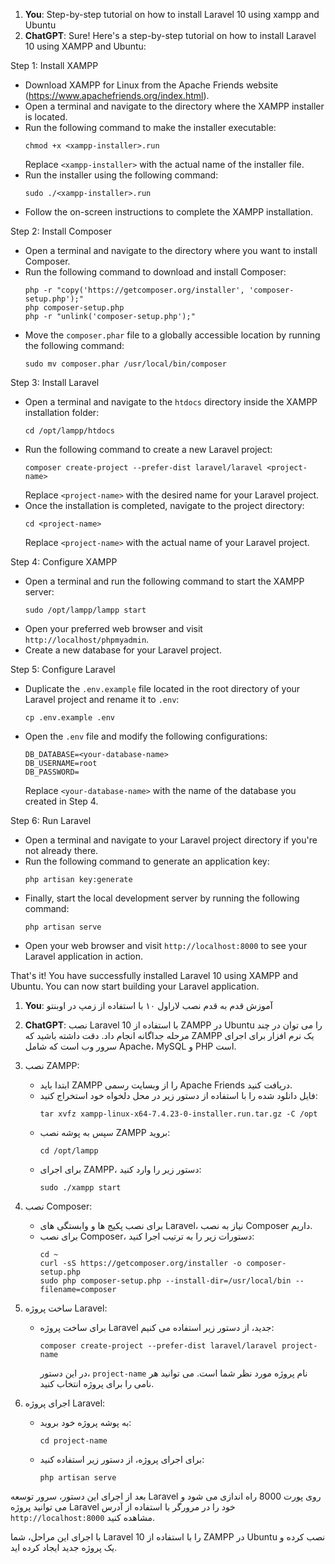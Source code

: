 1. **You**: Step-by-step tutorial on how to install Laravel 10 using xampp and Ubuntu
2. **ChatGPT**: Sure! Here's a step-by-step tutorial on how to install Laravel 10 using XAMPP and Ubuntu:

Step 1: Install XAMPP
- Download XAMPP for Linux from the Apache Friends website (https://www.apachefriends.org/index.html).
- Open a terminal and navigate to the directory where the XAMPP installer is located.
- Run the following command to make the installer executable:
  ```
  chmod +x <xampp-installer>.run
  ```
  Replace `<xampp-installer>` with the actual name of the installer file.
- Run the installer using the following command:
  ```
  sudo ./<xampp-installer>.run
  ```
- Follow the on-screen instructions to complete the XAMPP installation.

Step 2: Install Composer
- Open a terminal and navigate to the directory where you want to install Composer.
- Run the following command to download and install Composer:
  ```
  php -r "copy('https://getcomposer.org/installer', 'composer-setup.php');"
  php composer-setup.php
  php -r "unlink('composer-setup.php');"
  ```
- Move the `composer.phar` file to a globally accessible location by running the following command:
  ```
  sudo mv composer.phar /usr/local/bin/composer
  ```

Step 3: Install Laravel
- Open a terminal and navigate to the `htdocs` directory inside the XAMPP installation folder:
  ```
  cd /opt/lampp/htdocs
  ```
- Run the following command to create a new Laravel project:
  ```
  composer create-project --prefer-dist laravel/laravel <project-name>
  ```
  Replace `<project-name>` with the desired name for your Laravel project.
- Once the installation is completed, navigate to the project directory:
  ```
  cd <project-name>
  ```
  Replace `<project-name>` with the actual name of your Laravel project.

Step 4: Configure XAMPP
- Open a terminal and run the following command to start the XAMPP server:
  ```
  sudo /opt/lampp/lampp start
  ```
- Open your preferred web browser and visit `http://localhost/phpmyadmin`.
- Create a new database for your Laravel project.

Step 5: Configure Laravel
- Duplicate the `.env.example` file located in the root directory of your Laravel project and rename it to `.env`:
  ```
  cp .env.example .env
  ```
- Open the `.env` file and modify the following configurations:
  ```
  DB_DATABASE=<your-database-name>
  DB_USERNAME=root
  DB_PASSWORD=
  ```
  Replace `<your-database-name>` with the name of the database you created in Step 4.

Step 6: Run Laravel
- Open a terminal and navigate to your Laravel project directory if you're not already there.
- Run the following command to generate an application key:
  ```
  php artisan key:generate
  ```
- Finally, start the local development server by running the following command:
  ```
  php artisan serve
  ```
- Open your web browser and visit `http://localhost:8000` to see your Laravel application in action.

That's it! You have successfully installed Laravel 10 using XAMPP and Ubuntu. You can now start building your Laravel application.


1. **You**: آموزش قدم به قدم نصب لاراول ۱۰ با استفاده از زمپ در اوبنتو
2. **ChatGPT**: نصب Laravel 10 با استفاده از ZAMPP در Ubuntu را می توان در چند مرحله جداگانه انجام داد. دقت داشته باشید که ZAMPP یک نرم افزار برای اجرای سرور وب است که شامل Apache، MySQL و PHP است.

1. نصب ZAMPP:
   - ابتدا باید ZAMPP را از وبسایت رسمی Apache Friends دریافت کنید.
   - فایل دانلود شده را با استفاده از دستور زیر در محل دلخواه خود استخراج کنید:
     ```
     tar xvfz xampp-linux-x64-7.4.23-0-installer.run.tar.gz -C /opt
     ```
   - سپس به پوشه نصب ZAMPP بروید:
     ```
     cd /opt/lampp
     ```
   - برای اجرای ZAMPP، دستور زیر را وارد کنید:
     ```
     sudo ./xampp start
     ```

2. نصب Composer:
   - برای نصب پکیج ها و وابستگی های Laravel، نیاز به نصب Composer داریم.
   - برای نصب Composer، دستورات زیر را به ترتیب اجرا کنید:
     ```
     cd ~
     curl -sS https://getcomposer.org/installer -o composer-setup.php
     sudo php composer-setup.php --install-dir=/usr/local/bin --filename=composer
     ```

3. ساخت پروژه Laravel:
   - برای ساخت پروژه Laravel جدید، از دستور زیر استفاده می کنیم:
     ```
     composer create-project --prefer-dist laravel/laravel project-name
     ```
     در این دستور، `project-name` نام پروژه مورد نظر شما است. می توانید هر نامی را برای پروژه انتخاب کنید.

4. اجرای پروژه Laravel:
   - به پوشه پروژه خود بروید:
     ```
     cd project-name
     ```
   - برای اجرای پروژه، از دستور زیر استفاده کنید:
     ```
     php artisan serve
     ```

بعد از اجرای این دستور، سرور توسعه Laravel روی پورت 8000 راه اندازی می شود و می توانید پروژه Laravel خود را در مرورگر با استفاده از آدرس `http://localhost:8000` مشاهده کنید.

با اجرای این مراحل، شما Laravel 10 را با استفاده از ZAMPP در Ubuntu نصب کرده و یک پروژه جدید ایجاد کرده اید.
